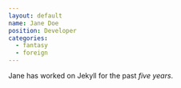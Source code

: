 ```yaml
---
layout: default
name: Jane Doe
position: Developer
categories:
  - fantasy
  - foreign
---
```

Jane has worked on Jekyll for the past *five years*.